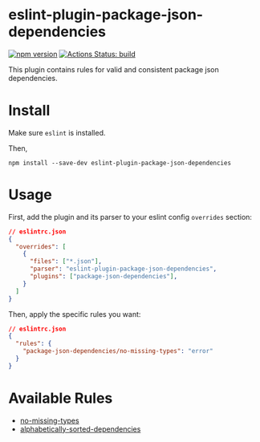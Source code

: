 # eslint-plugin-package-json-dependencies

[![npm version](https://badge.fury.io/js/eslint-plugin-package-json-dependencies.svg)](https://badge.fury.io/js/eslint-plugin-package-json-dependencies)
[![Actions Status: build](https://github.com/idan-at/eslint-plugin-package-json-dependencies/workflows/test/badge.svg)](https://github.com/idan-at/eslint-plugin-package-json-dependencies/actions?query=workflow%3A"test")


This plugin contains rules for valid and consistent package json dependencies.

# Install
Make sure `eslint` is installed.

Then,

`npm install --save-dev eslint-plugin-package-json-dependencies`

# Usage
First, add the plugin and its parser to your eslint config `overrides` section:
```json
// eslintrc.json
{
  "overrides": [
    {
      "files": ["*.json"],
      "parser": "eslint-plugin-package-json-dependencies",
      "plugins": ["package-json-dependencies"],
    }
  ]
}
```

Then, apply the specific rules you want:
```json
// eslintrc.json
{
  "rules": {
    "package-json-dependencies/no-missing-types": "error"
  }
}
```

# Available Rules

- [no-missing-types](https://github.com/idan-at/eslint-plugin-package-json-dependencies/blob/master/docs/rules/no-missing-types.md)
- [alphabetically-sorted-dependencies](https://github.com/idan-at/eslint-plugin-package-json-dependencies/blob/master/docs/rules/alphabetically-sorted-dependencies.md)
